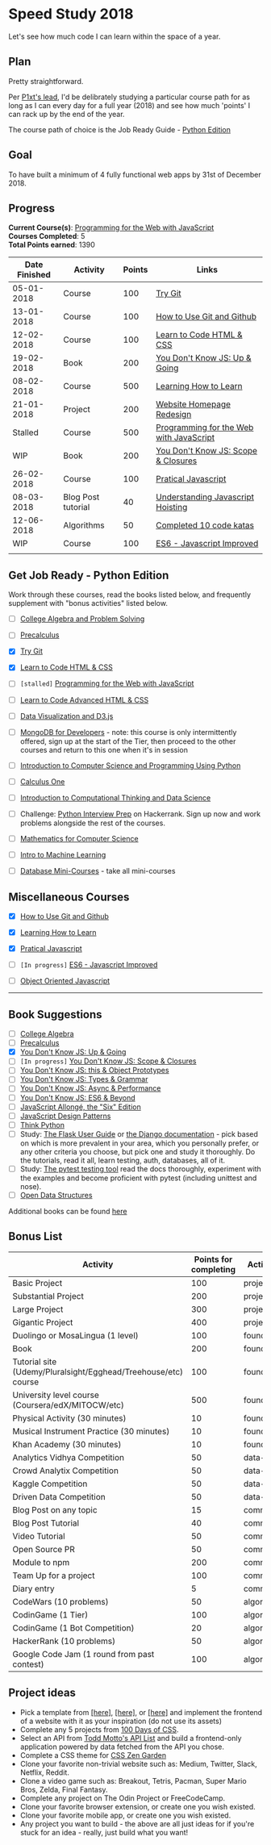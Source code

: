 # Speed Study 2018

Let's see how much code I can learn within the space of a year.

## Plan

Pretty straightforward. 

Per [P1xt's lead](https://github.com/P1xt/speedstudy), I'd be delibrately studying a particular course path for as long as I can every day for a full year (2018) and see how much 'points' I can rack up by the end of the year.

The course path of choice is the Job Ready Guide - [Python Edition](https://github.com/P1xt/p1xt-guides/blob/master/job-ready-python-edition.md)

## Goal

To have built a minimum of 4 fully functional web apps by 31st of December 2018.

## Progress

**Current Course(s)**: [Programming for the Web with JavaScript](https://www.edx.org/course/programming-web-javascript-pennx-sd4x)  
**Courses Completed**: 5  
**Total Points earned**: 1390  

| Date Finished | Activity                  | Points | Links  												   								|  
| ------------- | ------------------------- | ------ | -------------------------------------------------------------------------------------|
| 05-01-2018    | Course 				    | 100	 | [Try Git](https://try.github.io/levels/1/challenges/1)  								|
| 13-01-2018 	| Course 					| 100 	 | [How to Use Git and Github](https://github.com/akhilome/ss2018/tree/master/courses/how_to_use_git_and_github) |
| 12-02-2018 	| Course					| 100	 | [Learn to Code HTML & CSS](https://github.com/akhilome/ss2018/tree/master/courses/learn_to_code_HTML_and_CSS)						|
| 19-02-2018	| Book						| 200	 | [You Don't Know JS: Up & Going](https://github.com/akhilome/ss2018/tree/master/books/ydkjs_up_and_going)	|
| 08-02-2018	| Course					| 500	 | [Learning How to Learn](https://github.com/akhilome/ss2018/tree/master/courses/learning_how_to_learn)		|
| 21-01-2018	| Project 					| 200	 | [Website Homepage Redesign](https://techviews.com.ng/)								|
| Stalled 			| Course  					| 500	 | [Programming for the Web with JavaScript](https://github.com/akhilome/ss2018/tree/master/courses/programming_for_the_web_with_js) |
| WIP			| Book						| 200	 | [You Don't Know JS: Scope & Closures](https://github.com/akhilome/ss2018/tree/master/books/ydkjs_scope_and_closures) |
| 26-02-2018	| Course					| 100 	 | [Pratical Javascript](https://github.com/akhilome/ss2018/tree/master/courses/practical_javascript)				|
| 08-03-2018    | Blog Post tutorial  	    | 40	 | [Understanding Javascript Hoisting](https://akhilo.me/code/javascript-hoisting/) 	|
| 12-06-2018	|	Algorithms      |	50  | [Completed 10 code katas](https://github.com/akhilome/ss2018/tree/master/challenges/codeWars.js) |
| WIP       	| Course            	|	100 | [ES6 - Javascript Improved](https://www.udacity.com/course/es6-javascript-improved--ud356)	|
| | | | |


## Get Job Ready - Python Edition

Work through these courses, read the books listed below, and frequently supplement with "bonus activities" listed below.

- [ ]  [College Algebra and Problem Solving](https://www.edx.org/course/college-algebra-problem-solving-asux-mat117x) 
- [ ]  [Precalculus](https://www.edx.org/course/precalculus-asux-mat170x) 
- [x]  [Try Git](https://try.github.io/levels/1/challenges/1)
- [x]  [Learn to Code HTML & CSS](http://learn.shayhowe.com/html-css/)    
- [ ]  `[stalled]` [Programming for the Web with JavaScript](https://www.edx.org/course/programming-web-javascript-pennx-sd4x) 
- [ ]  [Learn to Code Advanced HTML & CSS](http://learn.shayhowe.com/advanced-html-css/)    
- [ ]  [Data Visualization and D3.js](https://www.udacity.com/course/data-visualization-and-d3js--ud507)
- [ ]  [MongoDB for Developers](https://university.mongodb.com/courses/M101P/about) - note: this course is only intermittently offered, sign up at the start of the Tier, then proceed to the other courses and return to this one when it's in session 
- [ ]  [Introduction to Computer Science and Programming Using Python](https://www.edx.org/course/introduction-computer-science-mitx-6-00-1x-11) 
- [ ]  [Calculus One](https://www.coursera.org/learn/calculus1)  
- [ ]  [Introduction to Computational Thinking and Data Science](https://www.edx.org/course/introduction-computational-thinking-data-mitx-6-00-2x-6) 
- [ ]  Challenge: [Python Interview Prep](https://www.hackerrank.com/chingu-challenge-3) on Hackerrank. Sign up now and work problems alongside the rest of the courses.
- [ ]  [Mathematics for Computer Science](https://ocw.mit.edu/courses/electrical-engineering-and-computer-science/6-042j-mathematics-for-computer-science-spring-2015/index.htm) 
- [ ]  [Intro to Machine Learning](https://www.udacity.com/course/intro-to-machine-learning--ud120) 
- [ ]  [Database Mini-Courses](https://lagunita.stanford.edu/courses/DB/2014/SelfPaced/about) - take all mini-courses


## Miscellaneous Courses

- [x]  [How to Use Git and Github](https://www.udacity.com/course/how-to-use-git-and-github--ud775)
- [x]  [Learning How to Learn](https://www.coursera.org/learn/learning-how-to-learn)
- [x]  [Pratical Javascript](https://watchandcode.com/p/practical-javascript)
- [ ]  `[In progress]` [ES6 - Javascript Improved](https://www.udacity.com/course/es6-javascript-improved--ud356)  
- [ ]  [Object Oriented Javascript](https://www.udacity.com/course/object-oriented-javascript--ud711)



---


## Book Suggestions
- [ ]  [College Algebra](https://openstax.org/details/books/college-algebra)
- [ ]  [Precalculus](https://openstax.org/details/books/precalculus)  
- [x]  [You Don't Know JS: Up & Going](https://github.com/getify/You-Dont-Know-JS/blob/master/up%20&%20going/README.md#you-dont-know-js-up--going)    
- [ ]  `[In progress]` [You Don't Know JS: Scope & Closures](https://github.com/getify/You-Dont-Know-JS/blob/master/scope%20&%20closures/README.md#you-dont-know-js-scope--closures) 
- [ ]  [You Don't Know JS: this & Object Prototypes](https://github.com/getify/You-Dont-Know-JS/blob/master/this%20&%20object%20prototypes/README.md#you-dont-know-js-this--object-prototypes)
- [ ]  [You Don't Know JS: Types & Grammar](https://github.com/getify/You-Dont-Know-JS/blob/master/types%20&%20grammar/README.md#you-dont-know-js-types--grammar)   
- [ ]  [You Don't Know JS: Async & Performance](https://github.com/getify/You-Dont-Know-JS/blob/master/async%20&%20performance/README.md#you-dont-know-js-async--performance) 
- [ ]  [You Don't Know JS: ES6 & Beyond](https://github.com/getify/You-Dont-Know-JS/blob/master/es6%20&%20beyond/README.md#you-dont-know-js-es6--beyond)  
- [ ]  [JavaScript Allongé, the "Six" Edition](https://leanpub.com/javascriptallongesix)
- [ ]  [JavaScript Design Patterns](https://addyosmani.com/resources/essentialjsdesignpatterns/book/)
- [ ]  [Think Python](http://greenteapress.com/thinkpython2/thinkpython2.pdf)
- [ ]  Study: [The Flask User Guide](http://flask.pocoo.org/docs/0.12/) or [the Django documentation](https://docs.djangoproject.com/en/1.11/) - pick based on which is more prevalent in your area, which you personally prefer, or any other criteria you choose, but pick one and study it thoroughly. Do the tutorials, read it all, learn testing, auth, databases, all of it.
- [ ]  Study: [The pytest testing tool](https://docs.pytest.org/en/latest/) read the docs thoroughly, experiment with the examples and become proficient with pytest (including unittest and nose).
- [ ]  [Open Data Structures](http://www.aupress.ca/books/120226/ebook/99Z_Morin_2013-Open_Data_Structures.pdf)

Additional books can be found [here](https://github.com/P1xt/speedstudy/blob/master/book-lists.md)

## Bonus List

| Activity                                    | Points for completing | Activity type |
| ------------------------------------------- | --------------------- | ------------- |
| Basic Project                               | 100                   | project       |
| Substantial Project                         | 200                   | project       |
| Large Project                               | 300                   | project       |
| Gigantic Project                            | 400                   | project       |
| Duolingo or MosaLingua (1 level)            | 100                   | foundation    |
| Book                                        | 200                   | foundation    |
| Tutorial site (Udemy/Pluralsight/Egghead/Treehouse/etc) course | 100 | foundation   |
| University level course (Coursera/edX/MITOCW/etc) | 500             | foundation    |
| Physical Activity (30 minutes)              | 10                    | foundation    |
| Musical Instrument Practice (30 minutes)    | 10                    | foundation    |
| Khan Academy (30 minutes)                   | 10                    | foundation    |
| Analytics Vidhya Competition                | 50                    | data-science  |
| Crowd Analytix Competition                  | 50                    | data-science  |
| Kaggle Competition                          | 50                    | data-science  |
| Driven Data Competition                     | 50                    | data-science  |
| Blog Post on any topic                      | 15                    | communication |
| Blog Post Tutorial                          | 40                    | communication |
| Video Tutorial                              | 50                    | communication |
| Open Source PR                              | 50                    | communication |
| Module to npm                               | 200                   | communication |
| Team Up for a project                       | 100                   | communication |
| Diary entry                                 | 5                     | communication |
| CodeWars (10 problems)                      | 50                    | algorithms    |
| CodinGame (1 Tier)                          | 100                   | algorithms    |
| CodinGame (1 Bot Competition)               | 20                    | algorithms    |
| HackerRank (10 problems)                    | 50                    | algorithms    |
| Google Code Jam (1 round from past contest) | 100                   | algorithms    |

## Project ideas

*   Pick a template from [\[here\]](https://freebiesbug.com/psd-freebies/website-template/), [\[here\]](http://www.os-templates.com/free-website-templates), or [\[here\]](http://www.os-templates.com/free-website-templates) and implement the frontend of a website with it as your inspiration (do not use its assets)
*   Complete any 5 projects from [100 Days of CSS](https://100dayscss.com/).
*   Select an API from [Todd Motto's API List](https://github.com/toddmotto/public-apis) and build a frontend-only application powered by data fetched from the API you chose.
*   Complete a CSS theme for [CSS Zen Garden](http://www.csszengarden.com/)
*   Clone your favorite non-trivial website such as: Medium, Twitter, Slack, Netflix, Reddit.
*   Clone a video game such as: Breakout, Tetris, Pacman, Super Mario Bros, Zelda, Final Fantasy.
*   Complete any project on The Odin Project or FreeCodeCamp.
*   Clone your favorite browser extension, or create one you wish existed.
*   Clone your favorite mobile app, or create one you wish existed.
*   Any project you want to build - the above are all just ideas for if you're stuck for an idea - really, just build what you want!
